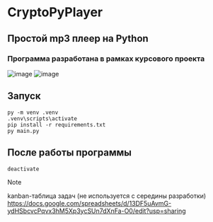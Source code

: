 # CryptoPyPlayer
## Простой mp3 плеер на Python
### Программа разработана в рамках курсового проекта
![image](https://github.com/VanoCry/pyqt/assets/76244655/88c23830-16a1-421f-a47c-4f8eb90f7a0a)
![image](https://github.com/VanoCry/pyqt/assets/76244655/e1b6f40f-742a-4d64-9a29-df31118a5c82)
## Запуск
```
py -m venv .venv
.venv\scripts\activate
pip install -r requirements.txt
py main.py
```
## После работы программы
```
deactivate
```
> [!NOTE]
> kanban-таблица задач (не используется с середины разработки)
> https://docs.google.com/spreadsheets/d/13DF5uAvmG-ydHSbcvcPqvx3hM5Xp3ycSUn7dXnFa-O0/edit?usp=sharing
